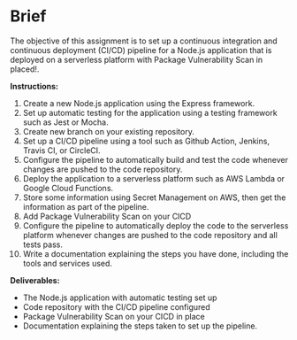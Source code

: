 # Brief

The objective of this assignment is to set up a continuous integration and continuous deployment (CI/CD) pipeline for a Node.js application that is deployed on a serverless platform with Package Vulnerability Scan in placed!.

**Instructions:**

1. Create a new Node.js application using the Express framework.
2. Set up automatic testing for the application using a testing framework such as Jest or Mocha.
3. Create new branch on your existing repository.
4. Set up a CI/CD pipeline using a tool such as Github Action, Jenkins, Travis CI, or CircleCI.
5. Configure the pipeline to automatically build and test the code whenever changes are pushed to the code repository.
6. Deploy the application to a serverless platform such as AWS Lambda or Google Cloud Functions.
7. Store some information using Secret Management on AWS, then get the information as part of the pipeline.
8. Add Package Vulnerability Scan on your CICD
9. Configure the pipeline to automatically deploy the code to the serverless platform whenever changes are pushed to the code repository and all tests pass.
10. Write a documentation explaining the steps you have done, including the tools and services used.

**Deliverables:**

- The Node.js application with automatic testing set up
- Code repository with the CI/CD pipeline configured
- Package Vulnerability Scan on your CICD in place
- Documentation explaining the steps taken to set up the pipeline.